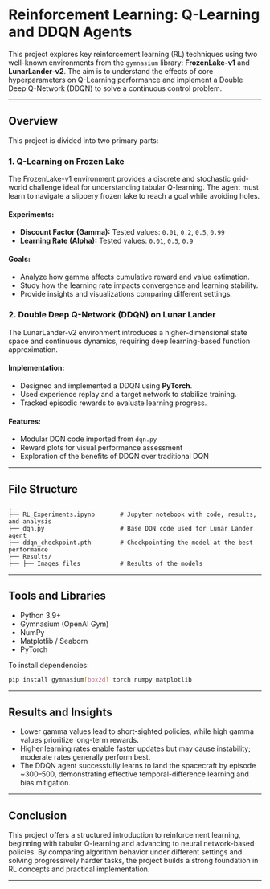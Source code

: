 
# Reinforcement Learning: Q-Learning and DDQN Agents

This project explores key reinforcement learning (RL) techniques using two well-known environments from the `gymnasium` library: **FrozenLake-v1** and **LunarLander-v2**. The aim is to understand the effects of core hyperparameters on Q-Learning performance and implement a Double Deep Q-Network (DDQN) to solve a continuous control problem.

---

## Overview

This project is divided into two primary parts:

### 1. Q-Learning on Frozen Lake

The FrozenLake-v1 environment provides a discrete and stochastic grid-world challenge ideal for understanding tabular Q-learning. The agent must learn to navigate a slippery frozen lake to reach a goal while avoiding holes.

#### Experiments:
- **Discount Factor (Gamma):** Tested values: `0.01`, `0.2`, `0.5`, `0.99`
- **Learning Rate (Alpha):** Tested values: `0.01`, `0.5`, `0.9`

#### Goals:
- Analyze how gamma affects cumulative reward and value estimation.
- Study how the learning rate impacts convergence and learning stability.
- Provide insights and visualizations comparing different settings.

### 2. Double Deep Q-Network (DDQN) on Lunar Lander

The LunarLander-v2 environment introduces a higher-dimensional state space and continuous dynamics, requiring deep learning-based function approximation.

#### Implementation:
- Designed and implemented a DDQN using **PyTorch**.
- Used experience replay and a target network to stabilize training.
- Tracked episodic rewards to evaluate learning progress.

#### Features:
- Modular DQN code imported from `dqn.py`
- Reward plots for visual performance assessment
- Exploration of the benefits of DDQN over traditional DQN

---

## File Structure

```
.
├── RL_Experiments.ipynb       # Jupyter notebook with code, results, and analysis
├── dqn.py                     # Base DQN code used for Lunar Lander agent
├── ddqn_checkpoint.pth        # Checkpointing the model at the best performance
├── Results/
├── ├── Images files           # Results of the models
```

---

## Tools and Libraries

- Python 3.9+
- Gymnasium (OpenAI Gym)
- NumPy
- Matplotlib / Seaborn
- PyTorch

To install dependencies:

```bash
pip install gymnasium[box2d] torch numpy matplotlib
```

---

## Results and Insights

- Lower gamma values lead to short-sighted policies, while high gamma values prioritize long-term rewards.
- Higher learning rates enable faster updates but may cause instability; moderate rates generally perform best.
- The DDQN agent successfully learns to land the spacecraft by episode ~300–500, demonstrating effective temporal-difference learning and bias mitigation.

---

## Conclusion

This project offers a structured introduction to reinforcement learning, beginning with tabular Q-learning and advancing to neural network-based policies. By comparing algorithm behavior under different settings and solving progressively harder tasks, the project builds a strong foundation in RL concepts and practical implementation.

---
